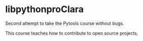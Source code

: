 # libpythonproClara
Second attempt to take the Pytools course without bugs. 

This course teaches how to contribute to open source projects.
